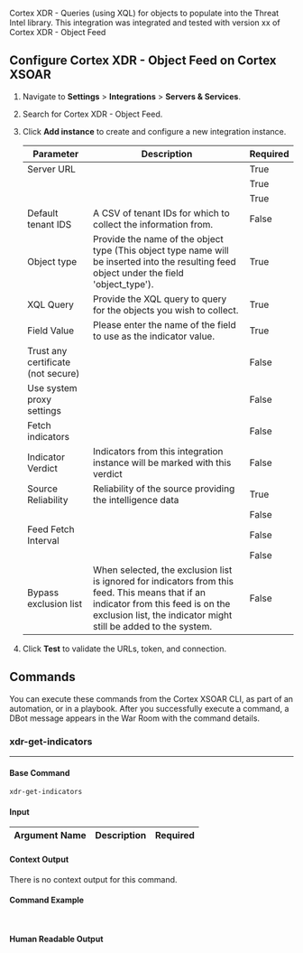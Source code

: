 Cortex XDR - Queries (using XQL) for objects to populate into the Threat Intel library.
This integration was integrated and tested with version xx of Cortex XDR - Object Feed

## Configure Cortex XDR - Object Feed on Cortex XSOAR

1. Navigate to **Settings** > **Integrations** > **Servers & Services**.
2. Search for Cortex XDR - Object Feed.
3. Click **Add instance** to create and configure a new integration instance.

    | **Parameter** | **Description** | **Required** |
    | --- | --- | --- |
    | Server URL |  | True |
    |  |  | True |
    |  |  | True |
    | Default tenant IDS | A CSV of tenant IDs for which to collect the information from. | False |
    | Object type | Provide the name of the object type \(This object type name will be inserted into the resulting feed object under the field 'object_type'\). | True |
    | XQL Query | Provide the XQL query to query for the objects you wish to collect. | True |
    | Field Value | Please enter the name of the field to use as the indicator value. | True |
    | Trust any certificate (not secure) |  | False |
    | Use system proxy settings |  | False |
    | Fetch indicators |  | False |
    | Indicator Verdict | Indicators from this integration instance will be marked with this verdict | False |
    | Source Reliability | Reliability of the source providing the intelligence data | True |
    |  |  | False |
    | Feed Fetch Interval |  | False |
    |  |  | False |
    | Bypass exclusion list | When selected, the exclusion list is ignored for indicators from this feed. This means that if an indicator from this feed is on the exclusion list, the indicator might still be added to the system. | False |

4. Click **Test** to validate the URLs, token, and connection.
## Commands
You can execute these commands from the Cortex XSOAR CLI, as part of an automation, or in a playbook.
After you successfully execute a command, a DBot message appears in the War Room with the command details.
### xdr-get-indicators
***
 


#### Base Command

`xdr-get-indicators`
#### Input

| **Argument Name** | **Description** | **Required** |
| --- | --- | --- |


#### Context Output

There is no context output for this command.

#### Command Example
``` ```

#### Human Readable Output


